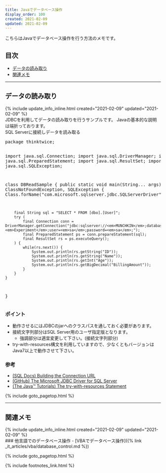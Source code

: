 ```yaml
---
title: Javaでデータベース操作
display_order: 100
created: 2021-02-09
updated: 2021-02-09
---
```

こちらはJavaでデータベース操作を行う方法のメモです。  

## <a name="index">目次</a>

<ul id="index_ul">
<li><a href="#read">データの読み取り</a></li>
<li><a href="#related">関連メモ</a></li>
</ul>

* * *
## <a name="read">データの読み取り</a>
<div class="chapter-updated">{% include update_info_inline.html created="2021-02-09" updated="2021-02-09" %}</div>
JDBCを利用してデータの読み取りを行うサンプルです。  
Javaの基本的な説明は端折っております。

<div class="code-box">
<div class="title">SQL Serverに接続しデータを読み取る</div>
<pre>
package thinktwice;

import java.sql.Connection;
import java.sql.DriverManager;
import java.sql.PreparedStatement;
import java.sql.ResultSet;
import java.sql.SQLException;

class DBReadSample {
    public static void main(String... args) throws ClassNotFoundException, SQLException {
        Class.forName("com.microsoft.sqlserver.jdbc.SQLServerDriver");

        final String sql = "SELECT * FROM [dbo].[User]";
        try (
            final Connection conn = DriverManager.getConnection("jdbc:sqlserver://<em>MUNCHKIN</em>;databaseName=<em>Experiment</em>;user=<em>sa</em>;password=<em>sa</em>;");
            final PreparedStatement ps = conn.prepareStatement(sql);
            final ResultSet rs = ps.executeQuery();
        ) {
            while(rs.next()) {
                System.out.println(rs.getString("ID"));
                System.out.println(rs.getString("Name"));
                System.out.println(rs.getInt("Age"));
                System.out.println(rs.getBigDecimal("BillingAmount"));
            }
        }
    }
}
</pre>
</div>

### ポイント
- 動作させるにはJDBCのjarへのクラスパスを通しておく必要があります。
- 接続文字列部分はSQL Server用のユーザ指定版となります。
  - 強調部分は適宜変更して下さい。(接続文字列部分)
- try-with-resources構文を利用していますので、少なくともバージョンはJava7以上で動作させて下さい。

### 参考
- [(SQL Docs) Building the Connection URL](https://docs.microsoft.com/en-us/sql/connect/jdbc/building-the-connection-url?view=sql-server-ver15)
- [(GitHub) The Microsoft JDBC Driver for SQL Server](https://github.com/microsoft/mssql-jdbc)
- [(The Java™ Tutorials) The try-with-resources Statement](https://docs.oracle.com/javase/tutorial/essential/exceptions/tryResourceClose.html)

{% include goto_pagetop.html %}

* * *
## <a name="related">関連メモ</a>
<div class="chapter-updated">{% include update_info_inline.html created="2021-02-09" updated="2021-02-09" %}</div>
### 他言語でのデータベース操作
- [VBAでデータベース操作]({% link _it_articles/vba/database_control.md %})

{% include goto_pagetop.html %}

{% include footnotes_link.html %}
